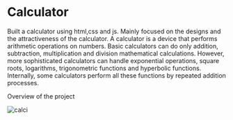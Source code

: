 # Calculator
Built a calculator using html,css and js. Mainly focused on the designs and the attractiveness of the calculator. A calculator is a device that performs arithmetic operations on numbers. Basic calculators can do only addition, subtraction, multiplication and division mathematical calculations.  However, more sophisticated calculators can handle exponential operations, square roots, logarithms, trigonometric functions and hyperbolic functions. Internally, some calculators perform all these functions by repeated addition processes.

Overview of the project

![calci](https://github.com/user-attachments/assets/cf6cb292-9e01-46c9-874e-dc3b0fc12bee)
